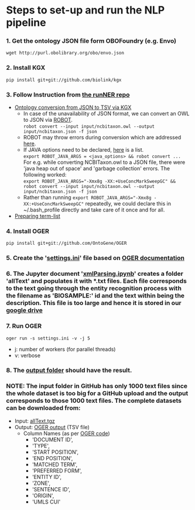 # Steps to set-up and run the NLP pipeline
### 1. Get the ontology JSON file form OBOFoundry (e.g. Envo)
  `wget http://purl.obolibrary.org/obo/envo.json`

### 2. Install KGX
  `pip install git+git://github.com/biolink/kgx`

### 3. Follow Instruction from [the runNER repo](https://github.com/deepakunni3/runner)
  - [Ontology conversion from JSON to TSV via KGX](https://github.com/deepakunni3/runner#ontology-to-kgx-tsv)
    - In case of the unavailability of JSON format, we can convert an OWL to JSON via [ROBOT](http://robot.obolibrary.org/).</br>
      `robot convert --input input/ncbitaxon.owl --output input/ncbitaxon.json -f json`
    - ROBOT may throw errors during conversion which are addressed [here](http://robot.obolibrary.org/errors.html).
    - If JAVA options need to be declared, [here](https://docs.oracle.com/html/E23737_01/configuring_jvm.htm) is a list. </br>
    `export ROBOT_JAVA_ARGS = <java_options> && robot convert ...` </br>
    For e.g. while converting NCBITaxon.owl to a JSON file, there were 'java heap out of space' and 'garbage collection' errors. The following worked: </br>
    `export ROBOT_JAVA_ARGS="-Xmx8g -XX:+UseConcMarkSweepGC" && robot convert --input input/ncbitaxon.owl --output input/ncbitaxon.json -f json`
    - Rather than running `export ROBOT_JAVA_ARGS="-Xmx8g -XX:+UseConcMarkSweepGC"` repeatedly, we could declare this in ~/.bash_profile directly and take care of it once and for all.
  - [Preparing term-list](https://github.com/deepakunni3/runner#preparing-term-list)
  

### 4. Install OGER
  `pip install git+git://github.com/OntoGene/OGER`

### 5. Create the '[settings.ini](settings.ini)' file based on [OGER documentation](https://github.com/OntoGene/OGER/wiki/run#settings-files)

### 6. The Jupyter document '[xmlParsing.ipynb](../src/notebooks/xmlParsing.ipynb)' creates a folder 'allText' and populates it with *.txt files. Each file corresponds to the text going through the entity recognition process with the filename as 'BIOSAMPLE:' id and the text within being the description. This file is too large and hence it is stored in our [google drive](https://drive.google.com/drive/u/0/folders/1eL0v0stoduahjDpoDJIk3z2pJBAU4b2Y)

### 7. Run OGER
  `oger run -s settings.ini -v -j 5`
  - j: number of workers (for parallel threads)
  - v: verbose

### 8. The [output folder](output) should have the result.

### NOTE: The input folder in GitHub has only 1000 text files since the whole dataset is too big for a GitHub upload and the output corresponds to those 1000 text files. The complete datasets can be downloaded from:
- Input: [allText.tgz](https://drive.google.com/file/d/1fDm6dpHL1CPtd8agLk4YIUd7NFvEG-JG/view?usp=sharing)
- Output: [OGER output](https://drive.google.com/file/d/1Lk5VMx5ziWQSpdaoj94JXgOZ3gfrpaJu/view?usp=sharing) (TSV file)
  - Column Names (as per [OGER code](https://github.com/OntoGene/OGER/blob/master/oger/doc/tsv.py))
    - 'DOCUMENT ID',
    - 'TYPE',
    - 'START POSITION',
    - 'END POSITION',
    - 'MATCHED TERM',
    - 'PREFERRED FORM',
    - 'ENTITY ID',
    - 'ZONE',
    - 'SENTENCE ID',
    - 'ORIGIN',
    - 'UMLS CUI'
